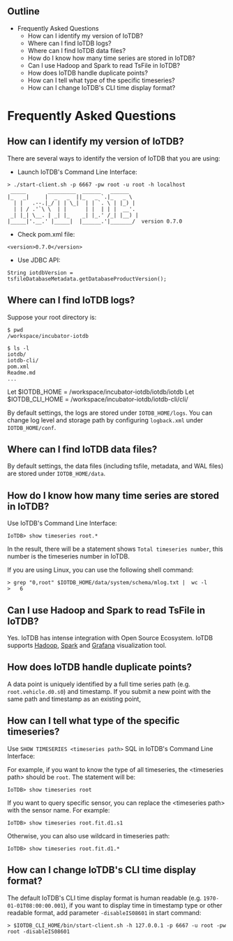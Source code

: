 <!--

    Licensed to the Apache Software Foundation (ASF) under one
    or more contributor license agreements.  See the NOTICE file
    distributed with this work for additional information
    regarding copyright ownership.  The ASF licenses this file
    to you under the Apache License, Version 2.0 (the
    "License"); you may not use this file except in compliance
    with the License.  You may obtain a copy of the License at

        http://www.apache.org/licenses/LICENSE-2.0

    Unless required by applicable law or agreed to in writing,
    software distributed under the License is distributed on an
    "AS IS" BASIS, WITHOUT WARRANTIES OR CONDITIONS OF ANY
    KIND, either express or implied.  See the License for the
    specific language governing permissions and limitations
    under the License.

-->

<!-- TOC -->

## Outline

- Frequently Asked Questions
    - How can I identify my version of IoTDB?
    - Where can I find IoTDB logs?
    - Where can I find IoTDB data files?
    - How do I know how many time series are stored in IoTDB?
    - Can I use Hadoop and Spark to read TsFile in IoTDB?
    - How does IoTDB handle duplicate points?
    - How can I tell what type of the specific timeseries?
    - How can I change IoTDB's CLI time display format?

<!-- /TOC -->
# Frequently Asked Questions

## How can I identify my version of IoTDB?

There are several ways to identify the version of IoTDB that you are using:

* Launch IoTDB's Command Line Interface:

```
> ./start-client.sh -p 6667 -pw root -u root -h localhost
 _____       _________  ______   ______    
|_   _|     |  _   _  ||_   _ `.|_   _ \   
  | |   .--.|_/ | | \_|  | | `. \ | |_) |  
  | | / .'`\ \  | |      | |  | | |  __'.  
 _| |_| \__. | _| |_    _| |_.' /_| |__) | 
|_____|'.__.' |_____|  |______.'|_______/  version 0.7.0
```

* Check pom.xml file:

```
<version>0.7.0</version>
```

* Use JDBC API:

```
String iotdbVersion = tsfileDatabaseMetadata.getDatabaseProductVersion();
```

## Where can I find IoTDB logs?

Suppose your root directory is:

```
$ pwd
/workspace/incubator-iotdb

$ ls -l
iotdb/
iotdb-cli/
pom.xml
Readme.md
...
```

Let $IOTDB_HOME = /workspace/incubator-iotdb/iotdb/iotdb
Let $IOTDB_CLI_HOME = /workspace/incubator-iotdb/iotdb-cli/cli/

By default settings, the logs are stored under ```IOTDB_HOME/logs```. You can change log level and storage path by configuring ```logback.xml``` under ```IOTDB_HOME/conf```.

## Where can I find IoTDB data files?

By default settings, the data files (including tsfile, metadata, and WAL files) are stored under ```IOTDB_HOME/data```.

## How do I know how many time series are stored in IoTDB?

Use IoTDB's Command Line Interface:

```
IoTDB> show timeseries root.*
```

In the result, there will be a statement shows `Total timeseries number`, this number is the timeseries number in IoTDB.

If you are using Linux, you can use the following shell command:

```
> grep "0,root" $IOTDB_HOME/data/system/schema/mlog.txt |  wc -l
>   6
```

## Can I use Hadoop and Spark to read TsFile in IoTDB?

Yes. IoTDB has intense integration with Open Source Ecosystem. IoTDB supports [Hadoop](https://github.com/apache/incubator-iotdb/tree/master/hadoop), [Spark](https://github.com/apache/incubator-iotdb/tree/master/spark) and [Grafana](https://github.com/apache/incubator-iotdb/tree/master/grafana) visualization tool.

## How does IoTDB handle duplicate points?

A data point is uniquely identified by a full time series path (e.g. ```root.vehicle.d0.s0```) and timestamp. If you submit a new point with the same path and timestamp as an existing point, 

## How can I tell what type of the specific timeseries?

Use ```SHOW TIMESERIES <timeseries path>``` SQL in IoTDB's Command Line Interface:

For example, if you want to know the type of all timeseries, the \<timeseries path> should be `root`. The statement will be:

```
IoTDB> show timeseries root
```

If you want to query specific sensor, you can replace the \<timeseries path> with the sensor name. For example:

```
IoTDB> show timeseries root.fit.d1.s1
```

Otherwise, you can also use wildcard in timeseries path:

```
IoTDB> show timeseries root.fit.d1.*
```

## How can I change IoTDB's CLI time display format?

The default IoTDB's CLI time display format is human readable (e.g. ```1970-01-01T08:00:00.001```), if you want to display time in timestamp type or other readable format, add parameter ```-disableIS08601``` in start command:

```
> $IOTDB_CLI_HOME/bin/start-client.sh -h 127.0.0.1 -p 6667 -u root -pw root -disableIS08601
```

